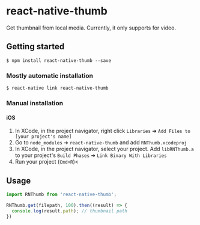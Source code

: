 
# react-native-thumb
Get thumbnail from local media. Currently, it only supports for video.

## Getting started

`$ npm install react-native-thumb --save`

### Mostly automatic installation

`$ react-native link react-native-thumb`

### Manual installation


#### iOS

1. In XCode, in the project navigator, right click `Libraries` ➜ `Add Files to [your project's name]`
2. Go to `node_modules` ➜ `react-native-thumb` and add `RNThumb.xcodeproj`
3. In XCode, in the project navigator, select your project. Add `libRNThumb.a` to your project's `Build Phases` ➜ `Link Binary With Libraries`
4. Run your project (`Cmd+R`)<

## Usage
```javascript
import RNThumb from 'react-native-thumb';

RNThumb.get(filepath, 100).then((result) => {
  console.log(result.path); // thumbnail path
})
```
